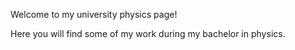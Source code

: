 
Welcome to my university physics page!

Here you will find some of my work during my bachelor in physics.
